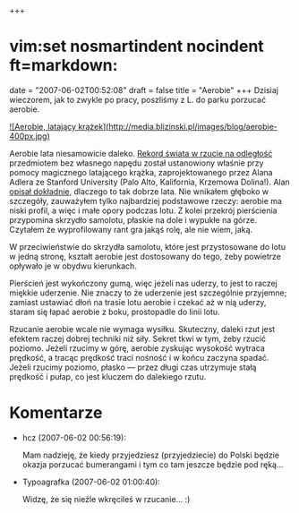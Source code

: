 +++
# vim:set nosmartindent nocindent ft=markdown:
date = "2007-06-02T00:52:08"
draft = false
title = "Aerobie"
+++
Dzisiaj wieczorem, jak to zwykle po pracy, poszliśmy z L. do parku porzucać
aerobie.

[![Aerobie, latający krążek](http://media.blizinski.pl/images/blog/aerobie-
400px.jpg)](http://sklep.aerobie.com.pl/)

Aerobie lata niesamowicie daleko. [Rekord świata w rzucie na
odległość](http://www.aerobie.com/QuarterMileThrow.htm) przedmiotem bez własnego
napędu został ustanowiony właśnie przy pomocy magicznego latającego krążka,
zaprojektowanego przez Alana Adlera ze Stanford University (Palo Alto,
Kalifornia, Krzemowa Dolina!). Alan [opisał
dokładnie](http://aerobie.com/Products/Details/RingScientificPaper.htm),
dlaczego to tak dobrze lata. Nie wnikałem głęboko w szczegóły, zauważyłem tylko
najbardziej podstawowe rzeczy: aerobie ma niski profil, a więc i małe opory
podczas lotu. Z kolei przekrój pierścienia przypomina skrzydło samolotu, płaskie
na dole i wypukłe na górze. Czytałem że wyprofilowany rant gra jakąś rolę, ale
nie wiem, jaką.

W przeciwieństwie do skrzydła samolotu, które jest przystosowane do lotu w
jedną stronę, kształt aerobie jest dostosowany do tego, żeby powietrze
opływało je w obydwu kierunkach.

Pierścień jest wykończony gumą, więc jeżeli nas uderzy, to jest to raczej
miękkie uderzenie. Nie znaczy to że uderzenie jest szczególnie przyjemne;
zamiast ustawiać dłoń na trasie lotu aerobie i czekać aż w nią uderzy, staram
się łapać aerobie z boku, prostopadle do linii lotu.

Rzucanie aerobie wcale nie wymaga wysiłku. Skuteczny, daleki rzut jest efektem
raczej dobrej techniki niż siły. Sekret tkwi w tym, żeby rzucić poziomo.
Jeżeli rzucimy w górę, aerobie zyskując wysokość wytraca prędkość, a tracąc
prędkość traci nośność i w końcu zaczyna spadać. Jeżeli rzucimy poziomo,
płasko ― przez długi czas utrzymuje stałą prędkość i pułap, co jest kluczem do
dalekiego rzutu.

# Komentarze

* hcz (2007-06-02 00:56:19): <p>Mam nadzieję, że kiedy przyjedziesz
  (przyjedziecie) do Polski będzie okazja porzucać bumerangami i tym co
  tam jeszcze będzie pod ręką...</p>
* Typoagrafka (2007-06-02 01:00:40): <p>Widzę, że się nieźle wkręcileś w
  rzucanie&#8230; :)</p>
